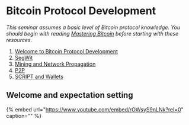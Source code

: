 # Bitcoin Protocol Development

_This seminar assumes a basic level of Bitcoin protocol knowledge. You should begin with reading_ [_Mastering Bitcoin_](https://github.com/bitcoinbook/bitcoinbook) _before starting with these resources._

1. [Welcome to Bitcoin Protocol Development](welcome-to-the-bitcoin-protocol.md)
2. [SegWit](segwit.md)
3. [Mining and Network Propagation](mining-network-prop.md)
4. [P2P](p2p.md)
5. [SCRIPT and Wallets](script-wallets.md)

## Welcome and expectation setting

{% embed url="https://www.youtube.com/embed/rOWsyS9nLNk?rel=0" caption="" %}

